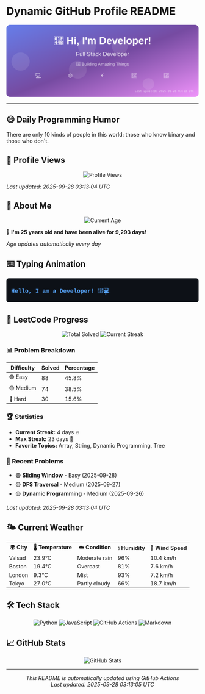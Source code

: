 # Dynamic GitHub Profile README

<!-- HEADER-START -->
<p align="center">
    <img src="./assets/header.svg" alt="Profile Header" />
</p>

---

<!-- HEADER-END -->

<!-- QUOTES-START -->
## 😄 Daily Programming Humor

There are only 10 kinds of people in this world: those who know binary and those who don't.

<!-- QUOTES-END -->

<!-- VISITOR-COUNTER-START -->
## 👀 Profile Views

<p align="center">
    <img src="https://img.shields.io/badge/Profile%20Views-955-blue?style=for-the-badge&logo=eye&logoColor=white" alt="Profile Views">
</p>

*Last updated: 2025-09-28 03:13:04 UTC*

<!-- VISITOR-COUNTER-END -->

<!-- AGE-START -->
## 🎂 About Me

<p align="center">
    <img src="https://img.shields.io/badge/Age-25%20years%205%20months%209%20days-brightgreen?style=for-the-badge&logo=calendar&logoColor=white" alt="Current Age">
</p>

**🌟 I'm 25 years old and have been alive for 9,293 days!**

*Age updates automatically every day*

<!-- AGE-END -->

<!-- TYPING-ANIMATION-START -->
## ⌨️ Typing Animation

<p align="center">
    <img src="./assets/typing_animation.svg" alt="Typing Animation" />
</p>

<!-- TYPING-ANIMATION-END -->

<!-- LEETCODE-START -->
## 🧩 LeetCode Progress

<p align="center">
    <img src="https://img.shields.io/badge/Total%20Solved-192-brightgreen?style=for-the-badge&logo=leetcode&logoColor=white" alt="Total Solved">
    <img src="https://img.shields.io/badge/Current%20Streak-4%20days-orange?style=for-the-badge&logo=fire&logoColor=white" alt="Current Streak">
</p>

### 📊 Problem Breakdown

| Difficulty | Solved | Percentage |
|------------|--------|------------|
| 🟢 Easy | 88 | 45.8% |
| 🟡 Medium | 74 | 38.5% |
| 🔴 Hard | 30 | 15.6% |

### 🏆 Statistics
- **Current Streak:** 4 days 🔥
- **Max Streak:** 23 days 🏅
- **Favorite Topics:** Array, String, Dynamic Programming, Tree

### 📝 Recent Problems
- 🟢 **Sliding Window** - Easy (2025-09-28)
- 🟡 **DFS Traversal** - Medium (2025-09-27)
- 🟡 **Dynamic Programming** - Medium (2025-09-26)

*Last updated: 2025-09-28 03:13:04 UTC*

<!-- LEETCODE-END -->

<!-- WEATHER-START -->
## 🌤️ Current Weather

<table>
<tr>
    <th>🌍 City</th>
    <th>🌡️ Temperature</th>
    <th>☁️ Condition</th>
    <th>💧 Humidity</th>
    <th>💨 Wind Speed</th>
</tr>
<tr>
    <td>Valsad</td>
    <td>23.9°C</td>
    <td>Moderate rain</td>
    <td>96%</td>
    <td>10.4 km/h</td>
</tr>
<tr>
    <td>Boston</td>
    <td>19.4°C</td>
    <td>Overcast</td>
    <td>81%</td>
    <td>7.6 km/h</td>
</tr>
<tr>
    <td>London</td>
    <td>9.3°C</td>
    <td>Mist</td>
    <td>93%</td>
    <td>7.2 km/h</td>
</tr>
<tr>
    <td>Tokyo</td>
    <td>27.0°C</td>
    <td>Partly cloudy</td>
    <td>66%</td>
    <td>18.7 km/h</td>
</tr>
</table>
<!-- WEATHER-END -->

## 🛠️ Tech Stack

<p align="center">
    <img src="https://img.shields.io/badge/Python-3776AB?style=for-the-badge&logo=python&logoColor=white" alt="Python">
    <img src="https://img.shields.io/badge/JavaScript-F7DF1E?style=for-the-badge&logo=javascript&logoColor=black" alt="JavaScript">
    <img src="https://img.shields.io/badge/GitHub%20Actions-2088FF?style=for-the-badge&logo=github-actions&logoColor=white" alt="GitHub Actions">
    <img src="https://img.shields.io/badge/Markdown-000000?style=for-the-badge&logo=markdown&logoColor=white" alt="Markdown">
</p>

## 📈 GitHub Stats

<p align="center">
    <img src="https://github-readme-stats.vercel.app/api?username=ambicuity&show_icons=true&theme=radical" alt="GitHub Stats">
</p>

---

<p align="center">
    <i>This README is automatically updated using GitHub Actions</i><br>
    <i>Last updated: 2025-09-28 03:13:05 UTC</i>
</p>
